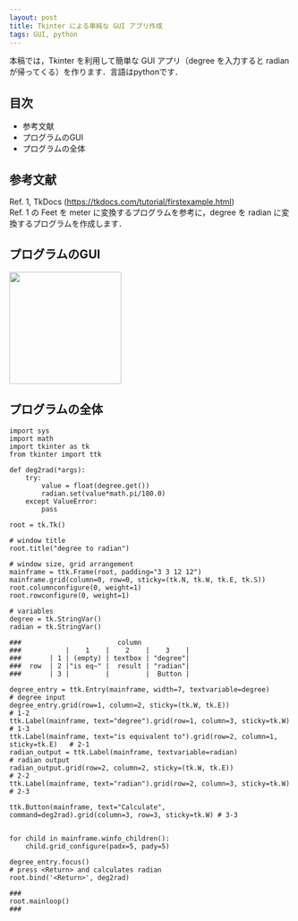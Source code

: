 ```yaml
---
layout: post
title: Tkinter による単純な GUI アプリ作成
tags: GUI, python
---
```


本稿では，Tkinter を利用して簡単な GUI アプリ（degree を入力すると radian が帰ってくる）を作ります．言語はpythonです．

## 目次
- 参考文献
- プログラムのGUI
- プログラムの全体

## 参考文献
Ref. 1, TkDocs (https://tkdocs.com/tutorial/firstexample.html)  
Ref. 1 の Feet を meter に変換するプログラムを参考に，degree を radian に変換するプログラムを作成します．

## プログラムのGUI
<img src="{{ site.baseurl }}/images/2019-11-13-figure/tkinter.PNG" style="width: 200px;"/>  

## プログラムの全体
```
import sys
import math
import tkinter as tk
from tkinter import ttk

def deg2rad(*args):
    try:
        value = float(degree.get())
        radian.set(value*math.pi/180.0)
    except ValueError:
        pass

root = tk.Tk()

# window title
root.title("degree to radian")

# window size, grid arrangement
mainframe = ttk.Frame(root, padding="3 3 12 12")
mainframe.grid(column=0, row=0, sticky=(tk.N, tk.W, tk.E, tk.S))
root.columnconfigure(0, weight=1)
root.rowconfigure(0, weight=1)

# variables
degree = tk.StringVar()
radian = tk.StringVar()

###                        column
###           |    1    |    2    |    3    |
###       | 1 | (empty) | textbox | "degree"|
###  row  | 2 |"is eq~" |  result | "radian"|
###       | 3 |         |         |  Button |

degree_entry = ttk.Entry(mainframe, width=7, textvariable=degree)                  # degree input
degree_entry.grid(row=1, column=2, sticky=(tk.W, tk.E))                            # 1-2
ttk.Label(mainframe, text="degree").grid(row=1, column=3, sticky=tk.W)             # 1-3
ttk.Label(mainframe, text="is equivalent to").grid(row=2, column=1, sticky=tk.E)   # 2-1
radian_output = ttk.Label(mainframe, textvariable=radian)                          # radian output
radian_output.grid(row=2, column=2, sticky=(tk.W, tk.E))                           # 2-2
ttk.Label(mainframe, text="radian").grid(row=2, column=3, sticky=tk.W)             # 2-3

ttk.Button(mainframe, text="Calculate", command=deg2rad).grid(column=3, row=3, sticky=tk.W) # 3-3


for child in mainframe.winfo_children():
    child.grid_configure(padx=5, pady=5)

degree_entry.focus()
# press <Return> and calculates radian
root.bind('<Return>', deg2rad)

###
root.mainloop()
###
```
